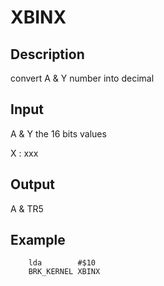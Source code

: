 # XBINX

## Description

convert A & Y number into decimal

## Input

A & Y the 16 bits values

X : xxx

## Output

A & TR5

## Example

``` ca65
	lda        #$10
    BRK_KERNEL XBINX
```

